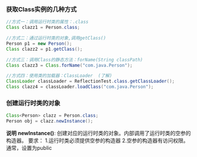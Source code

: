 ### 获取Class实例的几种方式
```java
//方式一：调用运行时类的属性：.class
Class clazz1 = Person.class;

//方式二：通过运行时类的对象,调用getClass()
Person p1 = new Person();
Class clazz2 = p1.getClass();

//方式三：调用Class的静态方法：forName(String classPath)
Class clazz3 = Class.forName("com.java.Person");

//方式四：使用类的加载器：ClassLoader  (了解)
ClassLoader classLoader = ReflectionTest.class.getClassLoader();
Class clazz4 = classLoader.loadClass("com.java.Person");

```

### 创建运行时类的对象

```java
Class<Person> clazz = Person.class;
Person obj = clazz.newInstance();
```
**说明**
**newInstance()**:
创建对应的运行时类的对象。内部调用了运行时类的空参的构造器。
要求：
1.运行时类必须提供空参的构造器
2.空参的构造器有访问权限。通常，设置为public


